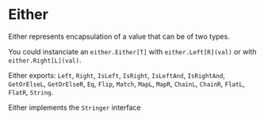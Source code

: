 # Either

Either represents encapsulation of a value that can be of two types.

You could instanciate an `either.Either[T]` with `either.Left[R](val)` or with `either.Right[L](val)`.

Either exports: `Left`, `Right`, `IsLeft`, `IsRight`, `IsLeftAnd`,  `IsRightAnd`, `GetOrElseL`, `GetOrElseR`, `Eq`, `Flip`, `Match`, `MapL`, `MapR`, `ChainL`, `ChainR`, `FlatL`, `FlatR`, `String`.

Either implements the `Stringer` interface
